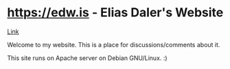 # https://edw.is - Elias Daler's Website

[Link](https://edw.is)

Welcome to my website. This is a place for discussions/comments about it.

This site runs on Apache server on Debian GNU/Linux. :)
